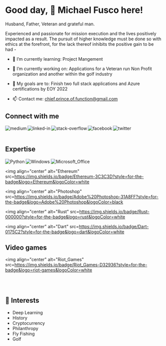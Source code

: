 # Good day, 👋 Michael Fusco here!

Husband, Father, Veteran and grateful man.
<br>

Experienced and passionate for mission execution and the lives positively impacted as a result.
The pursuit of higher knowledge must be done so with ethics at the forefront, for the lack thereof inhibits the positive gain to be had -
</p>

- 🌱 I’m currently learning: Project Mangement

- 🔭 I’m currently working on: Applications for a Veteran run Non Profit organization and another within the golf industry

- 🤝 My goals are to: Finish two full stack applications and Azure certifications by EOY 2022
 
- 📫 Contact me: chief.prince.of.function@gmail.com

## Connect with me

[<img align="left" alt="medium" src="https://img.shields.io/badge/medium-%2312100E.svg?&style=for-the-badge&logo=medium&logoColor=white" />](https://medium.com/@michael.r.fusco)

[<img align="left" alt="linked-in" src="https://img.shields.io/badge/linkedin-%230077B5.svg?&style=for-the-badge&logo=linkedin&logoColor=white" />](https://www.linkedin.com/in/michael-fusco-902030b4)

[<img align="left" alt="stack-overflow" src="https://img.shields.io/badge/stack%20overflow-FE7A16?logo=stack-overflow&logoColor=white&style=for-the-badge" />](https://stackoverflow.com/users/19498976/Chief-Prince-Of-Function
)

[<img align="left" alt="facebook" src="https://img.shields.io/badge/facebook-%231877F2.svg?&style=for-the-badge&logo=facebook&logoColor=white" />](https://www.facebook.com/michael.fusco.92167/)

[<img align="left" alt="twitter" src="https://img.shields.io/badge/twitter-%231DA1F2.svg?&style=for-the-badge&logo=twitter&logoColor=white" />](https://twitter.com/Fuscaha)

<br>
<br>

## Expertise

<img align="center" alt="Python" src="https://img.shields.io/badge/Python-FFD43B?style=for-the-badge&logo=python&logoColor=blue" />

<img align="center" alt="Windows" src="https://img.shields.io/badge/Windows-0078D6?style=for-the-badge&logo=windows&logoColor=white" />

<img align="center" alt="Microsoft_Office" src="https://img.shields.io/badge/Microsoft_Office-D83B01?style=for-the-badge&logo=microsoft-office&logoColor=white" />

<img align="center" alt="Ethereum" src=https://img.shields.io/badge/Ethereum-3C3C3D?style=for-the-badge&logo=Ethereum&logoColor=white

<img align="center" alt="Photoshop" src=https://img.shields.io/badge/Adobe%20Photoshop-31A8FF?style=for-the-badge&logo=Adobe%20Photoshop&logoColor=black

<img align="center" alt="Rust" src=https://img.shields.io/badge/Rust-000000?style=for-the-badge&logo=rust&logoColor=white
 
<img align="center" alt="Dart" src=https://img.shields.io/badge/Dart-0175C2?style=for-the-badge&logo=dart&logoColor=white

 
 ## Video games

<img align="center" alt="Riot_Games" src=https://img.shields.io/badge/Riot_Games-D32936?style=for-the-badge&logo=riot-games&logoColor=white


<br>
<br>

## 👨‍ Interests

- Deep Learning
- History
- Cryptocurrency
- Philanthropy
- Fly Fishing
- Golf

<br>

</p>

